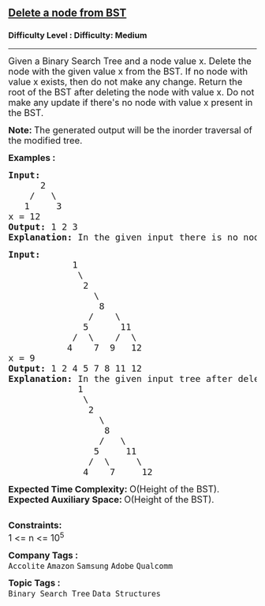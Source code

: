 <h2><a href="https://www.geeksforgeeks.org/problems/delete-a-node-from-bst/1">Delete a node from BST</a></h2><h3>Difficulty Level : Difficulty: Medium</h3><hr><div class="problems_problem_content__Xm_eO"><p><span style="font-size: 18px;">Given a Binary Search Tree and a node value x</span><span style="font-size: 18px;">. Delete the node with the given value x from the BST. If no node with value x exists, then do not make any change.&nbsp;</span><span style="font-size: 18px;">Return the root of the BST after deleting the node with value x. Do not make any update if there's no node with value x present in the BST.</span></p>
<p><strong style="font-size: 18px;">Note:&nbsp;</strong><span style="font-size: 18px;">The generated output will be the inorder traversal of the modified tree.</span></p>
<p><span style="font-size: 18px;"><strong>Examples :</strong></span></p>
<pre><span style="font-size: 18px;"><strong>Input:
</strong>      2
&nbsp;   /   \
&nbsp;  1     3
x = 12
<strong>Output: </strong>1 2 3<strong>
Explanation: </strong>In the given input there is no node with value 12 , so the tree will remain same.</span>
</pre>
<pre><span style="font-size: 18px;"><strong>Input:
</strong>  &nbsp; &nbsp; &nbsp; &nbsp; &nbsp; 1
 &nbsp; &nbsp; &nbsp; &nbsp; &nbsp; &nbsp;&nbsp;\
 &nbsp; &nbsp;    &nbsp; &nbsp; &nbsp; 2
 &nbsp; &nbsp;&nbsp; &nbsp;       &nbsp;&nbsp;\
 &nbsp; &nbsp; &nbsp;        &nbsp;  8 
&nbsp; &nbsp; &nbsp; &nbsp; &nbsp; &nbsp; &nbsp; &nbsp;/&nbsp; &nbsp; \
 &nbsp; &nbsp; &nbsp; &nbsp;     &nbsp;5&nbsp;  &nbsp;  11
 &nbsp; &nbsp; &nbsp; &nbsp; &nbsp; &nbsp;/&nbsp; \&nbsp; &nbsp; /  \
 &nbsp; &nbsp; &nbsp;     4 &nbsp; &nbsp;7&nbsp; 9 &nbsp;&nbsp;12
x = 9
<strong>Output: </strong>1 2 4 5 7 8 11 12<strong>
Explanation: </strong>In the given input tree after deleting 9 will be
&nbsp; &nbsp; &nbsp; &nbsp; &nbsp; &nbsp;  1
&nbsp; &nbsp; &nbsp; &nbsp;   &nbsp; &nbsp;&nbsp;\
&nbsp; &nbsp;     &nbsp;  &nbsp; &nbsp; 2
&nbsp; &nbsp;&nbsp; &nbsp;        &nbsp; &nbsp;\
&nbsp; &nbsp; &nbsp;        &nbsp;  &nbsp; 8
&nbsp; &nbsp; &nbsp; &nbsp; &nbsp; &nbsp;  &nbsp;  &nbsp;/&nbsp;  \
&nbsp; &nbsp; &nbsp; &nbsp;        &nbsp;5&nbsp; &nbsp;  11
&nbsp; &nbsp; &nbsp; &nbsp; &nbsp; &nbsp; &nbsp;&nbsp; /&nbsp; \&nbsp; &nbsp; &nbsp;\
&nbsp; &nbsp; &nbsp;         4 &nbsp; &nbsp;7&nbsp; &nbsp;&nbsp;&nbsp;12</span>&nbsp;</pre>
<p><span style="font-size: 18px;"><strong>Expected Time Complexity:&nbsp;</strong>O(Height of the BST).<br><strong>Expected Auxiliary Space:&nbsp;</strong>O(Height of the BST).</span><br>&nbsp;</p>
<p><span style="font-size: 18px;"><strong>Constraints:</strong><br>1 &lt;= n &lt;= 10<sup>5</sup></span></p></div><p><span style=font-size:18px><strong>Company Tags : </strong><br><code>Accolite</code>&nbsp;<code>Amazon</code>&nbsp;<code>Samsung</code>&nbsp;<code>Adobe</code>&nbsp;<code>Qualcomm</code>&nbsp;<br><p><span style=font-size:18px><strong>Topic Tags : </strong><br><code>Binary Search Tree</code>&nbsp;<code>Data Structures</code>&nbsp;